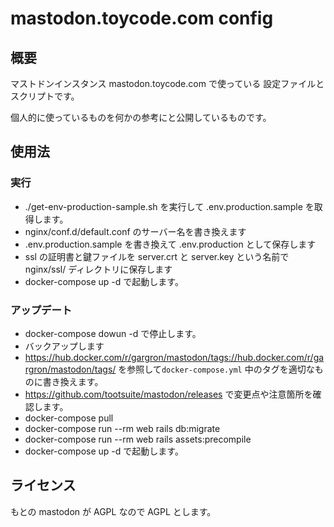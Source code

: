mastodon.toycode.com config
===========================

## 概要

マストドンインスタンス mastodon.toycode.com で使っている
設定ファイルとスクリプトです。

個人的に使っているものを何かの参考にと公開しているものです。

## 使用法

### 実行

- ./get-env-production-sample.sh を実行して .env.production.sample を取得します。
- nginx/conf.d/default.conf のサーバー名を書き換えます
- .env.production.sample を書き換えて .env.production として保存します
- ssl の証明書と鍵ファイルを server.crt と server.key という名前で
  nginx/ssl/ ディレクトリに保存します
- docker-compose up -d で起動します。

### アップデート

- docker-compose dowun -d で停止します。
- バックアップします
- https://hub.docker.com/r/gargron/mastodon/tags://hub.docker.com/r/gargron/mastodon/tags/
  を参照して`docker-compose.yml` 中のタグを適切なものに書き換えます。
- https://github.com/tootsuite/mastodon/releases で変更点や注意箇所を確認します。
- docker-compose pull
- docker-compose run --rm web rails db:migrate
- docker-compose run --rm web rails assets:precompile
- docker-compose up -d で起動します。


## ライセンス

もとの mastodon が AGPL なので AGPL とします。

